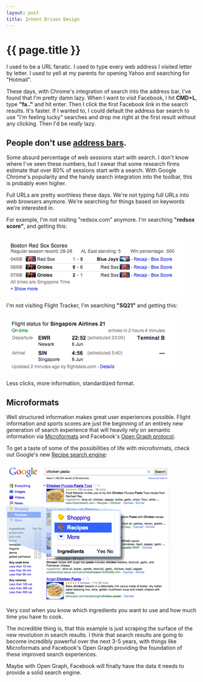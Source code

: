 ```yaml
---
layout: post
title: Intent Driven Design
---
```


# {{ page.title }}

I used to be a URL fanatic. I used to type every web address I visited letter by letter. I used to yell at my parents for opening Yahoo and searching for "Hotmail".  

These days, with Chrome's integration of search into the address bar, I've found that I'm pretty damn lazy. When I want to visit Facebook, I hit **CMD+L**, type **"fa.."** and hit enter. Then I click the first Facebook link in the search results. It's faster. If I wanted to, I could default the address bar search to use "I'm feeling lucky" searches and drop me right at the first result without any clicking. Then I'd be *really* lazy. 

## People don't use [address bars](http://en.wikipedia.org/wiki/Address_bar).

Some absurd percentage of web sessions start with search. I don't know where I've seen these numbers, but I swear that some research firms estimate that over 80% of sessions start with a search. With Google Chrome's popularity and the handy search integration into the toolbar, this is probably even higher. 

Full URLs are pretty worthless these days. We're not typing full URLs into web browsers anymore. We're searching for things based on keywords we're interested in.  

For example, I'm not visiting "redsox.com" anymore.  I'm searching **"redsox score"**, and getting this:

![Redsox Search](/images/2012-06-08-sox.png)
 
I'm not visiting Flight Tracker, I'm searching **"SQ21"** and getting this:

![singapore air flt. 21](/images/2012-06-08-sq.png)

Less clicks, more information, standardized format. 

## Microformats

Well structured information makes great user experiences possible. Flight information and sports scores are just the beginning of an entirely new generation of search experience that will heavily rely on semantic information via [Microformats](http://microformats.org/) and Facebook's [Open Graph protocol](https://developers.facebook.com/docs/opengraph/).  

To get a taste of some of the possibilities of life with microformats, check out Google's new [Recipe search engine](http://www.google.com/landing/recipes/
):

![Google Recipes](/images/2012-06-08-gr.png)

Very cool when you know which ingredients you want to use and how much time you have to cook. 

The incredible thing is, that this example is just scraping the surface of the new revolution in search results. I think that search results are going to become incredibly powerful over the next 3-5 years, with things like Microformats and Facebook's Open Graph providing the foundation of these improved search experiences.  
 
Maybe with Open Graph, Facebook will finally have the data it needs to provide a solid search engine. 




















 


 





